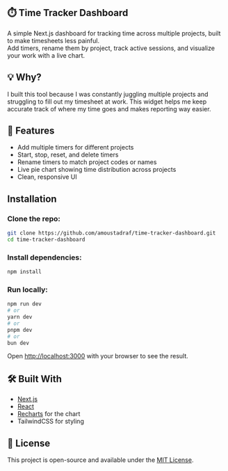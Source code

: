 ## ⏱️ Time Tracker Dashboard

A simple Next.js dashboard for tracking time across multiple projects, built to make timesheets less painful.  
Add timers, rename them by project, track active sessions, and visualize your work with a live chart.

## 💡 Why?

I built this tool because I was constantly juggling multiple projects and struggling to fill out my timesheet at work.
This widget helps me keep accurate track of where my time goes and makes reporting way easier.


## 🚀 Features

- Add multiple timers for different projects  
- Start, stop, reset, and delete timers  
- Rename timers to match project codes or names  
- Live pie chart showing time distribution across projects  
- Clean, responsive UI  

## Installation

### Clone the repo:

```bash
git clone https://github.com/amoustadraf/time-tracker-dashboard.git
cd time-tracker-dashboard
```

### Install dependencies:
```bash
npm install
```

### Run locally:
```bash
npm run dev
# or
yarn dev
# or
pnpm dev
# or
bun dev
```
Open [http://localhost:3000](http://localhost:3000) with your browser to see the result.

## 🛠️ Built With

- [Next.js](https://nextjs.org)
- [React](https://react.dev/)
- [Recharts](https://recharts.org/en-US) for the chart
- TailwindCSS for styling

## 📘 License

This project is open-source and available under the [MIT License](LICENSE).
